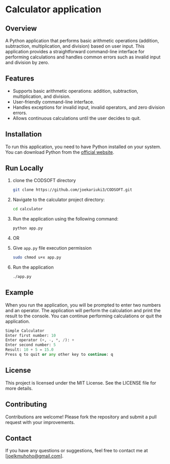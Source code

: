 # Calculator application

## Overview

A Python application that performs basic arithmetic operations (addition, subtraction, multiplication, and division) based on user input. This application provides a straightforward command-line interface for performing calculations and handles common errors such as invalid input and division by zero.

## Features

- Supports basic arithmetic operations: addition, subtraction, multiplication, and division.
- User-friendly command-line interface.
- Handles exceptions for invalid input, invalid operators, and zero division errors.
- Allows continuous calculations until the user decides to quit.

## Installation

To run this application, you need to have Python installed on your system. You can download Python from the [official website](https://www.python.org/downloads/).

## **Run Locally**

1. clone the CODSOFT directory

   ```bash
   git clone https://github.com/joekariuki3/CODSOFT.git
   ```

2. Navigate to the calculator project directory:

   ```bash
   cd calculator
   ```

3. Run the application using the following command:
   ```bash
   python app.py
   ```
4. OR
5. Give `app.py` file execution permission
   ```bash
   sudo chmod u+x app.py
   ```
6. Run the application
   ```bash
   ./app.py
   ```

## Example

When you run the application, you will be prompted to enter two numbers and an operator. The application will perform the calculation and print the result to the console. You can continue performing calculations or quit the application.

```python
Simple Calculator
Enter first number: 10
Enter operator (+, -, *, /): +
Enter second number: 5
Result: 10 + 5 = 15.0
Press q to quit or any other key to continue: q
```

## License

This project is licensed under the MIT License. See the LICENSE file for more details.

## Contributing

Contributions are welcome! Please fork the repository and submit a pull request with your improvements.

## Contact

If you have any questions or suggestions, feel free to contact me at [joelkmuhoho@gmail.com].
